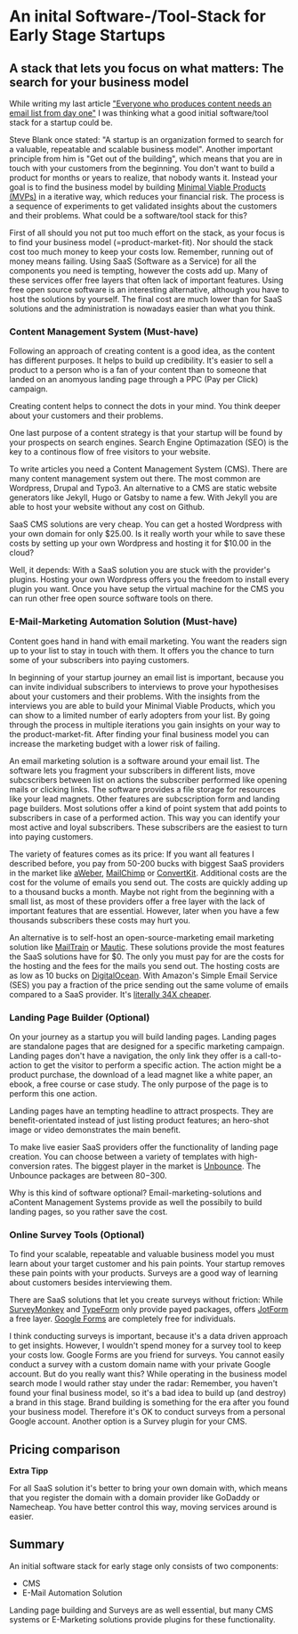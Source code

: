 # An inital Software-/Tool-Stack for Early Stage Startups

## A stack that lets you focus on what matters: The search for your business model

While writing my last article ["Everyone who produces content needs an email list from day one"](https://medium.com/an-idea/everyone-who-produces-content-needs-an-email-list-from-day-one-140bb4bc7cd3) I was thinking what a good initial software/tool stack for a startup could be.

Steve Blank once stated: "A startup is an organization formed to search for a valuable, repeatable and scalable business model".
Another important principle from him is "Get out of the building", which means that you are in touch with your customers from the beginning. You don't want to build a product for months or years to realize, that nobody wants it. Instead your goal is to find the business model by building [Minimal Viable Products (MVPs)](https://jens-laufer.medium.com/why-is-it-important-to-validate-business-ideas-with-minimal-viable-products-mvp-69e45577c752) in a iterative way, which reduces your financial risk. The process is a sequence of experiments to get validated insights about the customers and their problems. What could be a software/tool stack for this?

First of all should you not put too much effort on the stack, as your focus is to find your business model (=product-market-fit). Nor should the stack cost too much money to keep your costs low. Remember, running out of money means failing. Using SaaS (Software as a Service) for all the components you need is tempting, however the costs add up. Many of these services offer free layers that often lack of important features. Using free open source software is an interesting alternative, although you have to host the solutions by yourself. The final cost are much lower than for SaaS solutions and the administration is nowadays easier than what you think.

### Content Management System (Must-have)

Following an approach of creating content is a good idea, as the content has different purposes. It helps to build up credibility. It's easier to sell a product to a person who is a fan of your content than to someone that landed on an anomyous landing page through a PPC (Pay per Click) campaign.

Creating content helps to connect the dots in your mind. You think deeper about your customers and their problems.

One last purpose of a content strategy is that your startup will be found by your prospects on search engines. Search Engine Optimazation (SEO) is the key to a continous flow of free visitors to your website.

To write articles you need a Content Management System (CMS). There are many content management system out there. The most common are Wordpress, Drupal and Typo3. An alternative to a CMS are static website generators like Jekyll, Hugo or Gatsby to name a few. With Jekyll you are able to host your website without any cost on Github.

SaaS CMS solutions are very cheap. You can get a hosted Wordpress with your own domain for only $25.00. Is it really worth your while to save these costs by setting up your own Wordpress and hosting it for $10.00 in the cloud?

Well, it depends: With a SaaS solution you are stuck with the provider's plugins. Hosting your own Wordpress offers you the freedom to install every plugin you want. Once you have setup the virtual machine for the CMS you can run other free open source software tools on there.

### E-Mail-Marketing Automation Solution (Must-have)

Content goes hand in hand with email marketing. You want the readers sign up to your list to stay in touch with them. It offers you the chance to turn some of your subscribers into paying customers.

In beginning of your startup journey an email list is important, because you can invite individual subscribers to interviews to prove your hypothesises about your customers and their problems. With the insights from the interviews you are able to build your Minimal Viable Products, which you can show to a limited number of early adopters from your list. By going through the process in multiple iterations you gain insights on your way to the product-market-fit. After finding your final business model you can increase the marketing budget with a lower risk of failing.

An email marketing solution is a software around your email list. The software lets you fragment your subscribers in different lists, move subcscribers between list on actions the subscriber performed like opening mails or clicking links. The software provides a file storage for resources like your lead magnets. Other features are subcscription form and landing page builders. Most solutions offer a kind of point system that add points to subscribers in case of a performed action. This way you can identify your most active and loyal subscribers. These subscribers are the easiest to turn into paying customers.

The variety of features comes as its price: If you want all features I described before, you pay from 50-200 bucks with biggest SaaS providers in the market like [aWeber](https://www.aweber.com/easy-email.htm?id=520754), [MailChimp](https://mailchimp.com/) or [ConvertKit](https://convertkit.com/). Additional costs are the cost for the volume of emails you send out. The costs are quickly adding up to a thousand bucks a month. Maybe not right from the beginning with a small list, as most of these providers offer a free layer with the lack of important features that are essential. However, later when you have a few thousands subscribers these costs may hurt you.

An alternative is to self-host an open-source-marketing email marketing solution like [MailTrain](https://github.com/Mailtrain-org/mailtrain) or [Mautic](https://github.com/mautic/mautic). These solutions provide the most features the SaaS solutions have for $0. The only you must pay for are the costs for the hosting and the fees for the mails you send out. The hosting costs are as low as 10 bucks on [DigitalOcean](https://m.do.co/c/938229235b24). With Amazon's Simple Email Service (SES) you pay a fraction of the price sending out the same volume of emails compared to a SaaS provider. It's [literally 34X cheaper](https://medium.com/better-marketing/mailchimp-is-dead-it-just-doesnt-know-it-yet-6e404c3e4b7b).

### Landing Page Builder (Optional)

On your journey as a startup you will build landing pages. Landing pages are standalone pages that are designed for a specific marketing campaign. Landing pages don't have a navigation, the only link they offer is a call-to-action to get the visitor to perform a specific action. The action might be a product purchase, the download of a lead magnet like a white paper, an ebook, a free course or case study. The only purpose of the page is to perform this one action.

Landing pages have an tempting headline to attract prospects. They are benefit-orientated instead of just listing product features; an hero-shot image or video demonstrates the main benefit.

To make live easier SaaS providers offer the functionality of landing page creation. You can choose between a variety of templates with high-conversion rates. The biggest player in the market is [Unbounce](https://unbounce.grsm.io/lander). The Unbounce packages are between $80-$300.

Why is this kind of software optional? Email-marketing-solutions and aContent Management Systems provide as well the possibily to build landing pages, so you rather save the cost.

### Online Survey Tools (Optional)

To find your scalable, repeatable and valuable business model you must learn about your target customer and his pain points.
Your startup removes these pain points with your products. Surveys are a good way of learning about customers besides interviewing them.

There are SaaS solutions that let you create surveys without friction: While [SurveyMonkey](https://apply.surveymonkey.com/referral-demo/?grsf=e85j0h) and [TypeForm](https://typeform.com) only provide payed packages, offers [JotForm](https://jotform.com) a free layer. [Google Forms](https://docs.google.com/forms/) are completely free for individuals.

I think conducting surveys is important, because it's a data driven approach to get insights. However, I wouldn't spend money for a survey tool to keep your costs low. Google Forms are you friend for surveys.
You cannot easily conduct a survey with a custom domain name with your private Google account. But do you really want this? While operating in the business model search mode I would rather stay under the radar: Remember, you haven't found your final business model, so it's a bad idea to build up (and destroy) a brand in this stage. Brand building is something for the era after you found your business model. Therefore it's OK to conduct surveys from a personal Google account. Another option is a Survey plugin for your CMS.

## Pricing comparison

**Extra Tipp**

For all SaaS solution it's better to bring your own domain with, which means that you register the domain with a domain provider like GoDaddy or Namecheap. You have better control this way, moving services around is easier.

## Summary

An initial software stack for early stage only consists of two components:

- CMS
- E-Mail Automation Solution

Landing page building and Surveys are as well essential, but many CMS systems or E-Marketing solutions provide plugins for these functionality.
